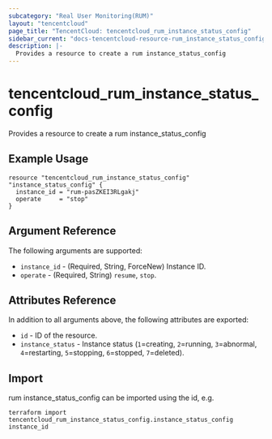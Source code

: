 ```yaml
---
subcategory: "Real User Monitoring(RUM)"
layout: "tencentcloud"
page_title: "TencentCloud: tencentcloud_rum_instance_status_config"
sidebar_current: "docs-tencentcloud-resource-rum_instance_status_config"
description: |-
  Provides a resource to create a rum instance_status_config
---
```


# tencentcloud_rum_instance_status_config

Provides a resource to create a rum instance_status_config

## Example Usage

```hcl
resource "tencentcloud_rum_instance_status_config" "instance_status_config" {
  instance_id = "rum-pasZKEI3RLgakj"
  operate     = "stop"
}
```

## Argument Reference

The following arguments are supported:

* `instance_id` - (Required, String, ForceNew) Instance ID.
* `operate` - (Required, String) `resume`, `stop`.

## Attributes Reference

In addition to all arguments above, the following attributes are exported:

* `id` - ID of the resource.
* `instance_status` - Instance status (`1`=creating, `2`=running, `3`=abnormal, `4`=restarting, `5`=stopping, `6`=stopped, `7`=deleted).


## Import

rum instance_status_config can be imported using the id, e.g.

```
terraform import tencentcloud_rum_instance_status_config.instance_status_config instance_id
```

